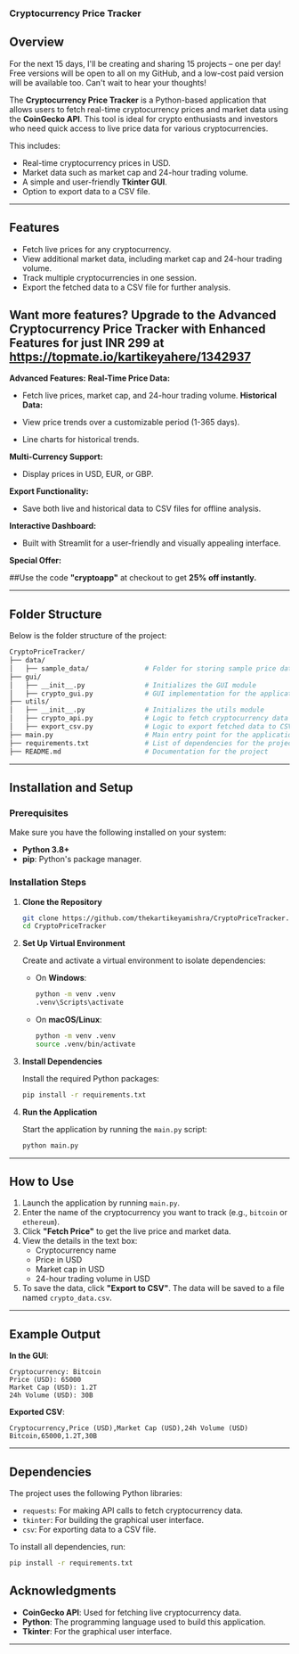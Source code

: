 ### **Cryptocurrency Price Tracker**

## Overview

For the next 15 days, I'll be creating and sharing 15 projects – one per day! Free versions will be open to all on my GitHub, and a low-cost paid version will be available too. Can't wait to hear your thoughts!

The **Cryptocurrency Price Tracker** is a Python-based application that allows users to fetch real-time cryptocurrency prices and market data using the **CoinGecko API**. This tool is ideal for crypto enthusiasts and investors who need quick access to live price data for various cryptocurrencies.

This includes:
- Real-time cryptocurrency prices in USD.
- Market data such as market cap and 24-hour trading volume.
- A simple and user-friendly **Tkinter GUI**.
- Option to export data to a CSV file.

---

## Features

- Fetch live prices for any cryptocurrency.
- View additional market data, including market cap and 24-hour trading volume.
- Track multiple cryptocurrencies in one session.
- Export the fetched data to a CSV file for further analysis.

## Want more features? Upgrade to the Advanced Cryptocurrency Price Tracker with Enhanced Features for just **INR 299** at https://topmate.io/kartikeyahere/1342937

**Advanced Features:**
**Real-Time Price Data:**

- Fetch live prices, market cap, and 24-hour trading volume.
**Historical Data:**

- View price trends over a customizable period (1-365 days).
- Line charts for historical trends.

**Multi-Currency Support:**

- Display prices in USD, EUR, or GBP.

**Export Functionality:**

- Save both live and historical data to CSV files for offline analysis.

**Interactive Dashboard:**

- Built with Streamlit for a user-friendly and visually appealing interface.
  
**Special Offer:**

##Use the code **"cryptoapp"** at checkout to get **25% off instantly.**



---

## Folder Structure

Below is the folder structure of the project:

```bash
CryptoPriceTracker/
├── data/                         
│   ├── sample_data/              # Folder for storing sample price data
├── gui/                          
│   ├── __init__.py               # Initializes the GUI module
│   ├── crypto_gui.py             # GUI implementation for the application
├── utils/                        
│   ├── __init__.py               # Initializes the utils module
│   ├── crypto_api.py             # Logic to fetch cryptocurrency data from CoinGecko API
│   ├── export_csv.py             # Logic to export fetched data to CSV
├── main.py                       # Main entry point for the application
├── requirements.txt              # List of dependencies for the project
├── README.md                     # Documentation for the project
```

---

## Installation and Setup

### Prerequisites

Make sure you have the following installed on your system:

- **Python 3.8+**
- **pip**: Python's package manager.

### Installation Steps

1. **Clone the Repository**

   ```bash
   git clone https://github.com/thekartikeyamishra/CryptoPriceTracker.git
   cd CryptoPriceTracker
   ```

2. **Set Up Virtual Environment**

   Create and activate a virtual environment to isolate dependencies:
   - On **Windows**:
     ```bash
     python -m venv .venv
     .venv\Scripts\activate
     ```
   - On **macOS/Linux**:
     ```bash
     python -m venv .venv
     source .venv/bin/activate
     ```

3. **Install Dependencies**

   Install the required Python packages:
   ```bash
   pip install -r requirements.txt
   ```

4. **Run the Application**

   Start the application by running the `main.py` script:
   ```bash
   python main.py
   ```

---

## How to Use

1. Launch the application by running `main.py`.
2. Enter the name of the cryptocurrency you want to track (e.g., `bitcoin` or `ethereum`).
3. Click **"Fetch Price"** to get the live price and market data.
4. View the details in the text box:
   - Cryptocurrency name
   - Price in USD
   - Market cap in USD
   - 24-hour trading volume in USD
5. To save the data, click **"Export to CSV"**. The data will be saved to a file named `crypto_data.csv`.

---

## Example Output

**In the GUI**:
```
Cryptocurrency: Bitcoin
Price (USD): 65000
Market Cap (USD): 1.2T
24h Volume (USD): 30B
```

**Exported CSV**:
```csv
Cryptocurrency,Price (USD),Market Cap (USD),24h Volume (USD)
Bitcoin,65000,1.2T,30B
```

---

## Dependencies

The project uses the following Python libraries:
- `requests`: For making API calls to fetch cryptocurrency data.
- `tkinter`: For building the graphical user interface.
- `csv`: For exporting data to a CSV file.

To install all dependencies, run:
```bash
pip install -r requirements.txt
```


## Acknowledgments

- **CoinGecko API**: Used for fetching live cryptocurrency data.
- **Python**: The programming language used to build this application.
- **Tkinter**: For the graphical user interface.

---
